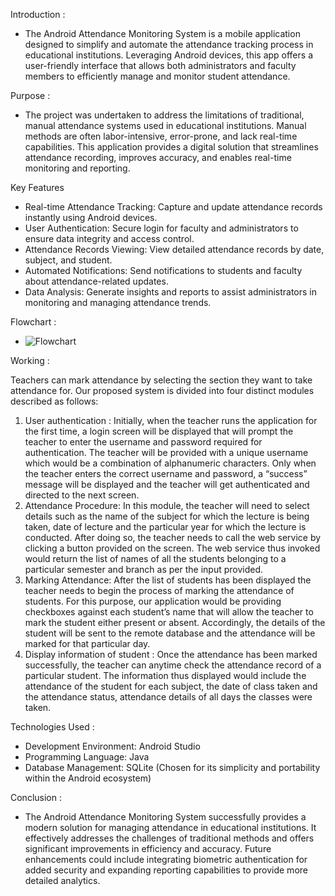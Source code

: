 Introduction : 
- The Android Attendance Monitoring System is a mobile application designed to simplify and automate the attendance tracking process in educational institutions. Leveraging Android devices, this app offers a user-friendly interface that allows both administrators and faculty members to efficiently manage and monitor student attendance.

Purpose :
- The project was undertaken to address the limitations of traditional, manual attendance systems used in educational institutions. Manual methods are often labor-intensive, error-prone, and lack real-time capabilities. This application provides a digital solution that streamlines attendance recording, improves accuracy, and enables real-time monitoring and reporting.

Key Features  
- Real-time Attendance Tracking: Capture and update attendance records instantly using Android devices.
- User Authentication: Secure login for faculty and administrators to ensure data integrity and access control.
- Attendance Records Viewing: View detailed attendance records by date, subject, and student.
- Automated Notifications: Send notifications to students and faculty about attendance-related updates.
- Data Analysis: Generate insights and reports to assist administrators in monitoring and managing attendance trends.

Flowchart : 
- ![Flowchart](C:\Users\DEEKSHA\OneDrive\Desktop\myAT_flowchart.jpeg)

Working :

Teachers can mark attendance by selecting the section they want to take attendance for. Our 
proposed system is divided into four distinct modules described as follows:  
1. User authentication : Initially, when the teacher runs the application for the first time, a login 
screen will be displayed that will prompt the teacher to enter the username and password required 
for authentication. The teacher will be provided with a unique username which would be a 
combination of alphanumeric characters. Only when the teacher enters the correct username and 
password, a “success” message will be displayed and the teacher will get authenticated and directed 
to the next screen.   
2. Attendance Procedure: In this module, the teacher will need to select details such as the name of 
the subject for which the lecture is being taken, date of lecture and the particular year for which 
the lecture is conducted. After doing so, the teacher needs to call the web service by clicking a 
button provided on the screen. The web service thus invoked would return the list of names of all 
the students belonging to a particular semester and branch as per the input provided.  
3. Marking Attendance: After the list of students has been displayed the teacher needs to begin the 
process of marking the attendance of students. For this purpose, our application would be providing 
checkboxes against each student’s name that will allow the teacher to mark the student either 
present or absent. Accordingly, the details of the student will be sent to the remote database and 
the attendance will be marked for that particular day.   
4. Display information of student : Once the attendance has been marked successfully, the teacher 
can anytime check the attendance record of a particular student. The information thus displayed 
would include the attendance of the student for each subject, the date of class taken and the 
attendance status, attendance details of all days the classes were taken. 
  
Technologies Used :
- Development Environment: Android Studio
- Programming Language: Java
- Database Management: SQLite (Chosen for its simplicity and portability within the Android ecosystem)

Conclusion :
- The Android Attendance Monitoring System successfully provides a modern solution for managing attendance in educational institutions. It effectively addresses the challenges of traditional methods and offers significant improvements in efficiency and accuracy. Future enhancements could include integrating biometric authentication for added security and expanding reporting capabilities to provide more detailed analytics.

